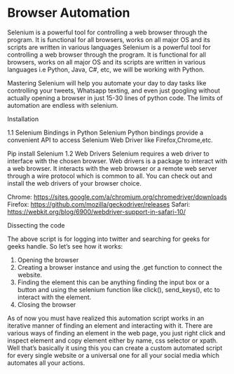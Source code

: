 # Browser Automation
 Selenium is a powerful tool for controlling a web browser through the program. It is functional for all browsers, works on all major OS and its scripts are written in various languages
Selenium is a powerful tool for controlling a web browser through the program. It is functional for all browsers, works on all major OS and its scripts are written in various languages i.e Python, Java, C#, etc, we will be working with Python.

Mastering Selenium will help you automate your day to day tasks like controlling your tweets, Whatsapp texting, and even just googling without actually opening a browser in just 15-30 lines of python code. The limits of automation are endless with selenium.

Installation

1.1 Selenium Bindings in Python
Selenium Python bindings provide a convenient API to access Selenium Web Driver like Firefox,Chrome,etc.

Pip install Selenium 
1.2 Web Drivers
Selenium requires a web driver to interface with the chosen browser. Web drivers is a package to interact with a web browser. It interacts with the web browser or a remote web server through a wire protocol which is common to all. You can check out and install the web drivers of your browser choice.

Chrome: https://sites.google.com/a/chromium.org/chromedriver/downloads
Firefox: https://github.com/mozilla/geckodriver/releases
Safari: https://webkit.org/blog/6900/webdriver-support-in-safari-10/


Dissecting the code

The above script is for logging into twitter and searching for geeks for geeks handle.
So let’s see how it works:
1. Opening the browser
2. Creating a browser instance and using the .get function to connect the website.
3. Finding the element this can be anything finding the input box or a button and using the selenium function like click(), send_keys(), etc to interact with the element.
4. Closing the browser

As of now you must have realized this automation script works in an iterative manner of finding an element and interacting with it. There are various ways of finding an element in the web page, you just right click and inspect element and copy element either by name, css selector or xpath.
Well that’s basically it using this you can create a custom automated script for every single website or a universal one for all your social media which automates all your actions.